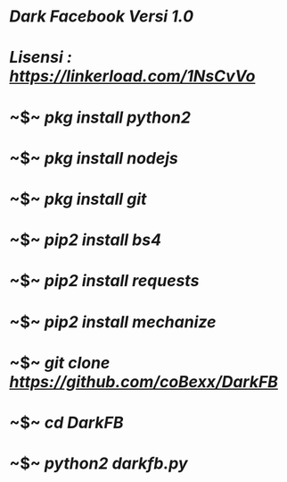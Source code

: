 # _Dark Facebook Versi 1.0_
# _Lisensi_ *:* _https://linkerload.com/1NsCvVo_
# ~$~ _pkg install python2_
# ~$~ _pkg install nodejs_
# ~$~ _pkg install git_
# ~$~ _pip2 install bs4_
# ~$~ _pip2 install requests_
# ~$~ _pip2 install mechanize_
# ~$~ _git clone https://github.com/coBexx/DarkFB_
# ~$~ _cd DarkFB_
# ~$~ _python2 darkfb.py_
